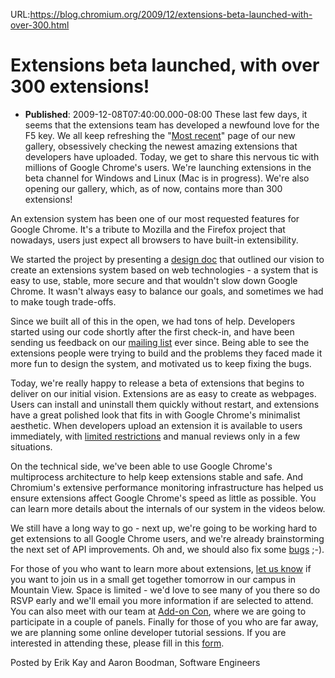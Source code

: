 URL:https://blog.chromium.org/2009/12/extensions-beta-launched-with-over-300.html
# Extensions beta launched, with over 300 extensions!
- **Published**: 2009-12-08T07:40:00.000-08:00
These last few days, it seems that the extensions team has developed a newfound love for the F5 key. We all keep refreshing the "[Most recent](https://chrome.google.com/extensions/list/newest)" page of our new gallery, obsessively checking the newest amazing extensions that developers have uploaded. Today, we get to share this nervous tic with millions of Google Chrome's users. We're launching extensions in the beta channel for Windows and Linux (Mac is in progress). We're also opening our gallery, which, as of now, contains more than 300 extensions!  
  
An extension system has been one of our most requested features for Google Chrome. It's a tribute to Mozilla and the Firefox project that nowadays, users just expect all browsers to have built-in extensibility.  
  
We started the project by presenting a [design doc](http://dev.chromium.org/developers/design-documents/extensions/extension-manifesto) that outlined our vision to create an extensions system based on web technologies - a system that is easy to use, stable, more secure and that wouldn't slow down Google Chrome. It wasn't always easy to balance our goals, and sometimes we had to make tough trade-offs.  
  
Since we built all of this in the open, we had tons of help. Developers started using our code shortly after the first check-in, and have been sending us feedback on our [mailing list](https://groups.google.com/group/chromium-extensions) ever since. Being able to see the extensions people were trying to build and the problems they faced made it more fun to design the system, and motivated us to keep fixing the bugs.  
  
Today, we're really happy to release a beta of extensions that begins to deliver on our initial vision. Extensions are as easy to create as webpages. Users can install and uninstall them quickly without restart, and extensions have a great polished look that fits in with Google Chrome's minimalist aesthetic. When developers upload an extension it is available to users immediately, with [limited restrictions](https://chrome.google.com/extensions/intl/en/dev_tos_text.html) and manual reviews only in a few situations.  
  
On the technical side, we've been able to use Google Chrome's multiprocess architecture to help keep extensions stable and safe. And Chromium's extensive performance monitoring infrastructure has helped us ensure extensions affect Google Chrome's speed as little as possible. You can learn more details about the internals of our system in the videos below.  
  
  
  
We still have a long way to go - next up, we're going to be working hard to get extensions to all Google Chrome users, and we're already brainstorming the next set of API improvements. Oh and, we should also fix some [bugs](http://code.google.com/p/chromium/issues/list?q=feature:extensions) ;-).  
  
For those of you who want to learn more about extensions, [let us know](https://spreadsheets.google.com/viewform?formkey=dF9TRlZMYmxYSXdmZkY1VEt6QVpvMFE6MQ) if you want to join us in a small get together tomorrow in our campus in Mountain View. Space is limited - we'd love to see many of you there so do RSVP early and we'll email you more information if are selected to attend. You can also meet with our team at [Add-on Con](http://www.addoncon.com/), where we are going to participate in a couple of panels. Finally for those of you who are far away, we are planning some online developer tutorial sessions. If you are interested in attending these, please fill in this [form](https://spreadsheets.google.com/viewform?formkey=dFF0RlllMW54Q1RDQ3l3ZnQ4eFhQMVE6MQ).  
  
Posted by Erik Kay and Aaron Boodman, Software Engineers 